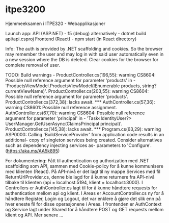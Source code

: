 # itpe3200
Hjemmeeksamen i ITPE320 - Webapplikasjoner

Launch app:
API (ASP.NET) - f5 (debug) alternatively - dotnet build api/api.csproj
Frontend (React) - npm start (in React directory)

Info:
The auth is provided by .NET scaffolding and cookies. So the browser may remember the user and may log in with said user automatically even in a new session where the DB is deleted.
 Clear cookies for the browser for complete removal of user. 

TODO: 
Build warnings -
ProductController.cs(196,55): warning CS8604: Possible null reference argument for parameter 'products' in -
    'ProductsViewModel.ProductsViewModel(IEnumerable<Product> products, string? currentViewName)'.
ProductController.cs(203,55): warning CS8604: Possible null reference argument for parameter 'products'.
ProductController.cs(372,38): lacks await. ***
AuthController.cs(57,36): warning CS8601: Possible null reference assignment.
AuthController.cs(67,70): warning CS8604: Possible null reference argument for parameter 'principal' in -
    'Task<IdentityUser?> UserManager<IdentityUser>.GetUserAsync(ClaimsPrincipal principal)'.
ProductController.cs(145,38): lacks await. ***
Program.cs(63,29): warning ASP0000: Calling 'BuildServiceProvider' from application code results in an additional-
    copy of singleton services being created. Consider alternatives such as dependency injecting services as- parameters to 'Configure'. (https://aka.ms/AA5k895)

For dokumentering:
Fått til authentication og authorization med .NET scaffolding som API, sammen med Cookie-policy for å kunne kommunisere med klienten (React). På API-nivå er det lagt til ny mappe Services med fil ReturnUrlProvider.cs, denne ble lagd for å kunne returnere fra API-nivå tilbake til klienten (api = localhost:5194, klient = localhost:3000). I Controllers er AuthController.cs lagt til for å kunne håndtere requests for authentication mellom api og klient. I Areas er AccountController.cs ny for å håndtere Register, Login og Logout, det var enklere å gjøre det slik enn på hver eneste fil for disse operasjonene i Areas. 
I frontenden er AuthContext og Service lagt under Shared for å håndtere POST og GET requests mellom klient og API. 
Mer senere ...
